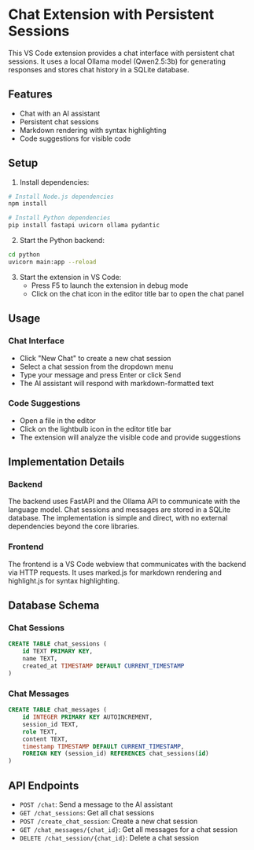# Chat Extension with Persistent Sessions

This VS Code extension provides a chat interface with persistent chat sessions. It uses a local Ollama model (Qwen2.5:3b) for generating responses and stores chat history in a SQLite database.

## Features

- Chat with an AI assistant
- Persistent chat sessions
- Markdown rendering with syntax highlighting
- Code suggestions for visible code

## Setup

1. Install dependencies:

```bash
# Install Node.js dependencies
npm install

# Install Python dependencies
pip install fastapi uvicorn ollama pydantic
```

2. Start the Python backend:

```bash
cd python
uvicorn main:app --reload
```

3. Start the extension in VS Code:
   - Press F5 to launch the extension in debug mode
   - Click on the chat icon in the editor title bar to open the chat panel

## Usage

### Chat Interface

- Click "New Chat" to create a new chat session
- Select a chat session from the dropdown menu
- Type your message and press Enter or click Send
- The AI assistant will respond with markdown-formatted text

### Code Suggestions

- Open a file in the editor
- Click on the lightbulb icon in the editor title bar
- The extension will analyze the visible code and provide suggestions

## Implementation Details

### Backend

The backend uses FastAPI and the Ollama API to communicate with the language model. Chat sessions and messages are stored in a SQLite database. The implementation is simple and direct, with no external dependencies beyond the core libraries.

### Frontend

The frontend is a VS Code webview that communicates with the backend via HTTP requests. It uses marked.js for markdown rendering and highlight.js for syntax highlighting.

## Database Schema

### Chat Sessions

```sql
CREATE TABLE chat_sessions (
    id TEXT PRIMARY KEY,
    name TEXT,
    created_at TIMESTAMP DEFAULT CURRENT_TIMESTAMP
)
```

### Chat Messages

```sql
CREATE TABLE chat_messages (
    id INTEGER PRIMARY KEY AUTOINCREMENT,
    session_id TEXT,
    role TEXT,
    content TEXT,
    timestamp TIMESTAMP DEFAULT CURRENT_TIMESTAMP,
    FOREIGN KEY (session_id) REFERENCES chat_sessions(id)
)
```

## API Endpoints

- `POST /chat`: Send a message to the AI assistant
- `GET /chat_sessions`: Get all chat sessions
- `POST /create_chat_session`: Create a new chat session
- `GET /chat_messages/{chat_id}`: Get all messages for a chat session
- `DELETE /chat_session/{chat_id}`: Delete a chat session
